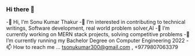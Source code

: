 ### Hi there 👋

<!--
**codesonu1/codesonu1** is a ✨ _special_ ✨ repository because its `README.md` (this file) appears on your GitHub profile.

Here are some ideas to get you started:

- 🔭 ’m currently working on ...
- 🌱 I’m currently learning ...
- 👯 I’m looking to collaborate on ...
- 🤔 I’m looking for help with ...
- 💬 Ask me about ...
- 📫 How to reach me: ...
- 😄 Pronouns: ...
- ⚡ Fun fact: ...
-->
-👋 Hi, I’m Sonu Kumar Thakur
-👀 I’m interested in contributing to technical writings, Software development, real world problem solver,AI
-🌱 I’m currently working on MERN stack projects, solving competitive problems
-🌱 I’m currently running my Bachelor Degree on Computer Engineering 2022 
-📫 How to reach me ... tsonukumar300@gmail.com , +9779807063379
